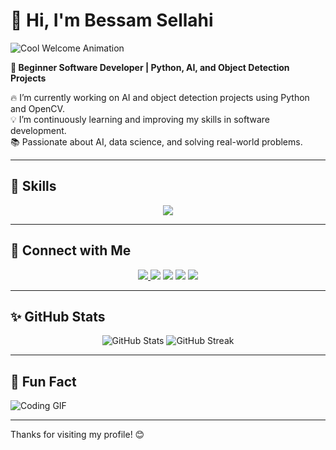 # 👋 Hi, I'm Bessam Sellahi  
![Cool Welcome Animation](https://media.giphy.com/media/13HgwGsXF0aiGY/giphy.gif)

**🚀 Beginner Software Developer | Python, AI, and Object Detection Projects**  

🔥 I’m currently working on AI and object detection projects using Python and OpenCV.  
💡 I’m continuously learning and improving my skills in software development.  
📚 Passionate about AI, data science, and solving real-world problems.  

---

## 🚀 Skills  
<p align="center">
  <img src="https://skillicons.dev/icons?i=python,c++,opencv,git,github&theme=dark"/>
</p>

---

## 💌 Connect with Me  
<p align="center">
<a href="&#109;&#97;&#105;&#108;&#116;&#111;&#58;bessammselahi&#64;gmail&#46;com">
  <img src="https://img.shields.io/badge/Email-D14836?style=for-the-badge&logo=gmail&logoColor=white">
</a>
  <a href="https://www.facebook.com/bessamsellahi"><img src="https://img.shields.io/badge/Facebook-%231877F2.svg?style=for-the-badge&logo=facebook&logoColor=white"></a>
  <a href="https://www.hackerrank.com/bessam_sellahi_1"><img src="https://img.shields.io/badge/HackerRank-%232EC866.svg?style=for-the-badge&logo=hackerrank&logoColor=white"></a>
  <a href="https://discordapp.com/users/bessamsellahi"><img src="https://img.shields.io/badge/Discord-%237289DA.svg?style=for-the-badge&logo=discord&logoColor=white"></a>
  <a href="https://www.linkedin.com/in/bessam-sellahi-76b3b6316/"><img src="https://img.shields.io/badge/LinkedIn-%230A66C2.svg?style=for-the-badge&logo=linkedin&logoColor=white"></a>
</p>

---

## ✨ GitHub Stats  
<p align="center">
  <img src="https://github-readme-stats.vercel.app/api?username=BessamSellahi&show_icons=true&theme=radical" alt="GitHub Stats">
  <img src="https://github-readme-streak-stats.herokuapp.com/?user=BessamSellahi&theme=radical" alt="GitHub Streak">
</p>

---

## 👾 Fun Fact  
![Coding GIF](https://media.giphy.com/media/qgQUggAC3Pfv687qPC/giphy.gif)

---

Thanks for visiting my profile! 😊
